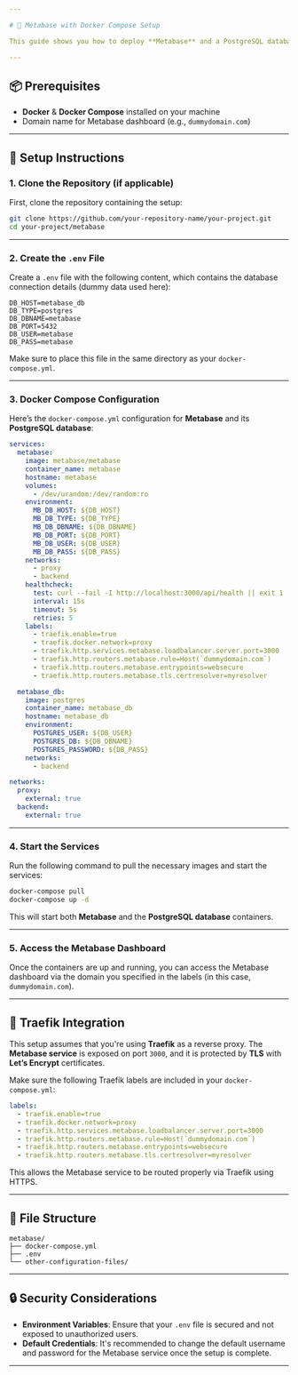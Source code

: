 ```yaml
---

# 🚀 Metabase with Docker Compose Setup

This guide shows you how to deploy **Metabase** and a PostgreSQL database using Docker Compose. It includes dummy configurations for easy setup and testing.

---
```


## 📦 Prerequisites

- **Docker** & **Docker Compose** installed on your machine
- Domain name for Metabase dashboard (e.g., `dummydomain.com`)

---

## 🔧 Setup Instructions

### 1. Clone the Repository (if applicable)

First, clone the repository containing the setup:

```bash
git clone https://github.com/your-repository-name/your-project.git
cd your-project/metabase
```

---

### 2. Create the `.env` File

Create a `.env` file with the following content, which contains the database connection details (dummy data used here):

```env
DB_HOST=metabase_db
DB_TYPE=postgres
DB_DBNAME=metabase
DB_PORT=5432
DB_USER=metabase
DB_PASS=metabase
```

Make sure to place this file in the same directory as your `docker-compose.yml`.

---

### 3. Docker Compose Configuration

Here’s the `docker-compose.yml` configuration for **Metabase** and its **PostgreSQL database**:

```yaml
services:
  metabase:
    image: metabase/metabase
    container_name: metabase
    hostname: metabase
    volumes:
      - /dev/urandom:/dev/random:ro
    environment:
      MB_DB_HOST: ${DB_HOST}
      MB_DB_TYPE: ${DB_TYPE}
      MB_DB_DBNAME: ${DB_DBNAME}
      MB_DB_PORT: ${DB_PORT}
      MB_DB_USER: ${DB_USER}
      MB_DB_PASS: ${DB_PASS}
    networks:
      - proxy
      - backend
    healthcheck:
      test: curl --fail -I http://localhost:3000/api/health || exit 1
      interval: 15s
      timeout: 5s
      retries: 5
    labels:
      - traefik.enable=true
      - traefik.docker.network=proxy
      - traefik.http.services.metabase.loadbalancer.server.port=3000
      - traefik.http.routers.metabase.rule=Host(`dummydomain.com`)
      - traefik.http.routers.metabase.entrypoints=websecure
      - traefik.http.routers.metabase.tls.certresolver=myresolver

  metabase_db:
    image: postgres
    container_name: metabase_db
    hostname: metabase_db
    environment:
      POSTGRES_USER: ${DB_USER}
      POSTGRES_DB: ${DB_DBNAME}
      POSTGRES_PASSWORD: ${DB_PASS}
    networks:
      - backend

networks:
  proxy:
    external: true
  backend:
    external: true
```

---

### 4. Start the Services

Run the following command to pull the necessary images and start the services:

```bash
docker-compose pull
docker-compose up -d
```

This will start both **Metabase** and the **PostgreSQL database** containers.

---

### 5. Access the Metabase Dashboard

Once the containers are up and running, you can access the Metabase dashboard via the domain you specified in the labels (in this case, `dummydomain.com`).

---

## 🧩 Traefik Integration

This setup assumes that you're using **Traefik** as a reverse proxy. The **Metabase service** is exposed on port `3000`, and it is protected by **TLS** with **Let’s Encrypt** certificates.

Make sure the following Traefik labels are included in your `docker-compose.yml`:

```yaml
labels:
  - traefik.enable=true
  - traefik.docker.network=proxy
  - traefik.http.services.metabase.loadbalancer.server.port=3000
  - traefik.http.routers.metabase.rule=Host(`dummydomain.com`)
  - traefik.http.routers.metabase.entrypoints=websecure
  - traefik.http.routers.metabase.tls.certresolver=myresolver
```

This allows the Metabase service to be routed properly via Traefik using HTTPS.

---

## 📁 File Structure

```
metabase/
├── docker-compose.yml
├── .env
└── other-configuration-files/
```

---

## 🔒 Security Considerations

- **Environment Variables**: Ensure that your `.env` file is secured and not exposed to unauthorized users.
- **Default Credentials**: It's recommended to change the default username and password for the Metabase service once the setup is complete.

---
